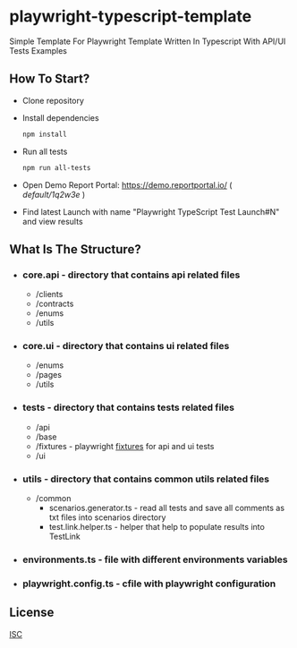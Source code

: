 # playwright-typescript-template
Simple Template For Playwright Template Written In Typescript With API/UI Tests Examples

## How To Start?
- Clone repository
- Install dependencies

    ```bash
    npm install
    ```
- Run all tests

    ```bash
    npm run all-tests
    ```

- Open Demo Report Portal: https://demo.reportportal.io/ ( <i>default/1q2w3e</i> )
- Find latest Launch with name "Playwright TypeScript Test Launch#N" and view results

## What Is The Structure?
- ### core.api - directory that contains api related files
    * /clients
    * /contracts
    * /enums
    * /utils

- ### core.ui - directory that contains ui related files
    * /enums
    * /pages
    * /utils

- ### tests - directory that contains tests related files

    * /api
    * /base
    * /fixtures - playwright [fixtures](https://playwright.dev/docs/test-fixtures/) for api and ui tests
    * /ui

- ### utils - directory that contains common utils related files

    * /common
        * scenarios.generator.ts - read all tests and save all comments as txt files into scenarios directory
        * test.link.helper.ts - helper that help to populate results into TestLink

- ### environments.ts - file with different environments variables

- ### playwright.config.ts - cfile with playwright configuration
 
## License

[ISC](https://choosealicense.com/licenses/isc/)